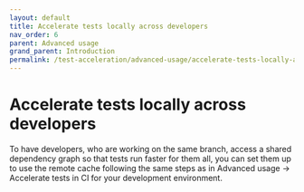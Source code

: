 ```yaml
---
layout: default
title: Accelerate tests locally across developers
nav_order: 6
parent: Advanced usage
grand_parent: Introduction
permalink: /test-acceleration/advanced-usage/accelerate-tests-locally-across-developers
---
```


# Accelerate tests locally across developers
To have developers, who are working on the same branch, access a shared dependency graph so that tests run faster for them all, you can set them up to use the remote cache following the same steps as in Advanced usage → Accelerate tests in CI for your development environment.